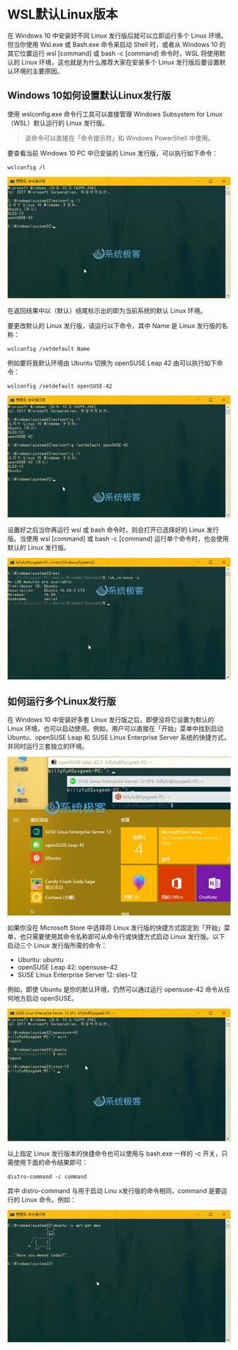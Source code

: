# WSL默认Linux版本

在 Windows 10 中安装好不同 Linux 发行版后就可以立即运行多个 Linux 环境。但当你使用 Wsl.exe 或 Bash.exe 命令来启动 Shell 时，或者从 Windows 10 的其它位置运行 wsl [command] 或 bash -c [command] 命令时，WSL 将使用默认的 Linux 环境，这也就是为什么推荐大家在安装多个 Linux 发行版后要设置默认环境的主要原因。

## Windows 10如何设置默认Linux发行版

使用 wslconfig.exe 命令行工具可以直接管理 Windows Subsystem for Linux（WSL）默认运行的 Linux 发行版。

> 该命令可以直接在「命令提示符」和 Windows PowerShell 中使用。

要查看当前 Windows 10 PC 中已安装的 Linux 发行版，可以执行如下命令：

```
wslconfig /l
```

![img](../../../_ImageAssets/windows-10-set-default-linux-distribution-3.jpg)

在返回结果中以（默认）结尾标示出的即为当前系统的默认 Linux 环境。

要更改默认的 Linux 发行版，请运行以下命令，其中 Name 是 Linux 发行版的名称：

```
wslconfig /setdefault Name
```

例如要将我默认环境由 Ubuntu 切换为 openSUSE Leap 42 由可以执行如下命令：

```
wslconfig /setdefault openSUSE-42
```

![img](../../../_ImageAssets/windows-10-set-default-linux-distribution-4.jpg)

设置好之后当你再运行 wsl 或 bash 命令时，则会打开已选择好的 Linux 发行版。当使用 wsl [command] 或 bash -c [command] 运行单个命令时，也会使用默认的 Linux 发行版。

![img](../../../_ImageAssets/windows-10-set-default-linux-distribution-5.jpg)

## 如何运行多个Linux发行版

在 Windows 10 中安装好多套 Linux 发行版之后，即便没将它设置为默认的 Linux 环境，也可以启动使用。例如，用户可以直接在「开始」菜单中找到启动 Ubuntu、openSUSE Leap 和 SUSE Linux Enterprise Server 系统的快捷方式，并同时运行三套独立的环境。

![img](../../../_ImageAssets/windows-10-set-default-linux-distribution-6.jpg)

如果你没在 Microsoft Store 中选择将 Linux 发行版的快捷方式固定到「开始」菜单，也只需要使用其命令名称即可从命令行或快捷方式启动 Linux 发行版。以下启动三个 Linux 发行版所需的命令：

- Ubuntu: ubuntu
- openSUSE Leap 42: opensuse-42
- SUSE Linux Enterprise Server 12: sles-12

例如，即使 Ubuntu 是你的默认环境，仍然可以通过运行 opensuse-42 命令从任何地方启动 openSUSE。

![img](../../../_ImageAssets/windows-10-set-default-linux-distribution-7.jpg)

以上指定 Linux 发行版本的快捷命令也可以使用与 bash.exe 一样的 -c 开关，只需使用下面的命令结果即可：

```
distro-command -c command
```

其中 distro-command 与用于启动 Linu x发行版的命令相同，command 是要运行的 Linux 命令。例如：

![img](../../../_ImageAssets/windows-10-set-default-linux-distribution-8.jpg)